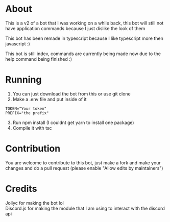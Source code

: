 # About

This is a v2 of a bot that I was working on a while back, this bot will still not have application commands because I just dislike the look of them

This bot has been remade in typescript because I like typescript more then javascript :)

This bot is still indev, commands are currently being made now due to the help command being finished :)

# Running

1. You can just download the bot from this or use git clone <br />
2. Make a .env file and put inside of it
```
TOKEN="Your token"
PREFIX="the prefix"
```
3. Run npm install (I couldnt get yarn to install one package)
4. Compile it with tsc

# Contribution

You are welcome to contribute to this bot, just make a fork and make your changes and do a pull request (please enable "Allow edits by maintainers")

# Credits

Jollyc for making the bot lol <br />
Discord.js for making the module that I am using to interact with the discord api
